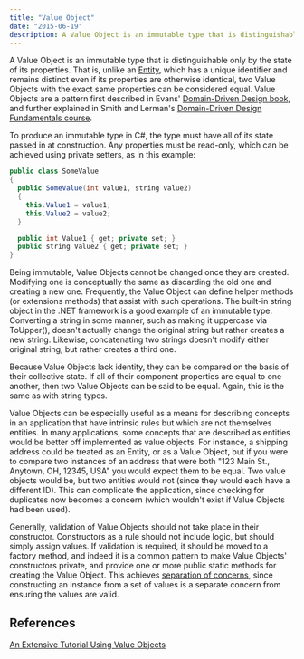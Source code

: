```yaml
---
title: "Value Object"
date: "2015-06-19"
description: A Value Object is an immutable type that is distinguishable only by the state of its properties.
---
```


A Value Object is an immutable type that is distinguishable only by the state of its properties. That is, unlike an [Entity](/domain-driven-design/entity/), which has a unique identifier and remains distinct even if its properties are otherwise identical, two Value Objects with the exact same properties can be considered equal. Value Objects are a pattern first described in Evans' [Domain-Driven Design book](http://amzn.to/1Lkgs7B), and further explained in Smith and Lerman's [Domain-Driven Design Fundamentals course](http://bit.ly/PS-DDD).

To produce an immutable type in C#, the type must have all of its state passed in at construction. Any properties must be read-only, which can be achieved using private setters, as in this example:

```java
public class SomeValue
{
  public SomeValue(int value1, string value2)
  {
    this.Value1 = value1;
    this.Value2 = value2;
  }

  public int Value1 { get; private set; }
  public string Value2 { get; private set; }
}
```

Being immutable, Value Objects cannot be changed once they are created. Modifying one is conceptually the same as discarding the old one and creating a new one. Frequently, the Value Object can define helper methods (or extensions methods) that assist with such operations. The built-in string object in the .NET framework is a good example of an immutable type. Converting a string in some manner, such as making it uppercase via ToUpper(), doesn't actually change the original string but rather creates a new string. Likewise, concatenating two strings doesn't modify either original string, but rather creates a third one.

Because Value Objects lack identity, they can be compared on the basis of their collective state. If all of their component properties are equal to one another, then two Value Objects can be said to be equal. Again, this is the same as with string types.

Value Objects can be especially useful as a means for describing concepts in an application that have intrinsic rules but which are not themselves entities. In many applications, some concepts that are described as entities would be better off implemented as value objects. For instance, a shipping address could be treated as an Entity, or as a Value Object, but if you were to compare two instances of an address that were both "123 Main St., Anytown, OH, 12345, USA" you would expect them to be equal. Two value objects would be, but two entities would not (since they would each have a different ID). This can complicate the application, since checking for duplicates now becomes a concern (which wouldn't exist if Value Objects had been used).

Generally, validation of Value Objects should not take place in their constructor. Constructors as a rule should not include logic, but should simply assign values. If validation is required, it should be moved to a factory method, and indeed it is a common pattern to make Value Objects' constructors private, and provide one or more public static methods for creating the Value Object. This achieves [separation of concerns](/principles/separation-of-concerns/), since constructing an instance from a set of values is a separate concern from ensuring the values are valid.

## References

[An Extensive Tutorial Using Value Objects](https://leanpub.com/tdd-ebook/read#leanpub-auto-value-objects)
